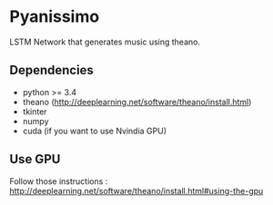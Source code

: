 # Pyanissimo
LSTM Network that generates music using theano.

## Dependencies
- python >= 3.4
- theano (http://deeplearning.net/software/theano/install.html)
- tkinter
- numpy
- cuda (if you want to use Nvindia GPU)

## Use GPU

Follow those instructions : 
http://deeplearning.net/software/theano/install.html#using-the-gpu

